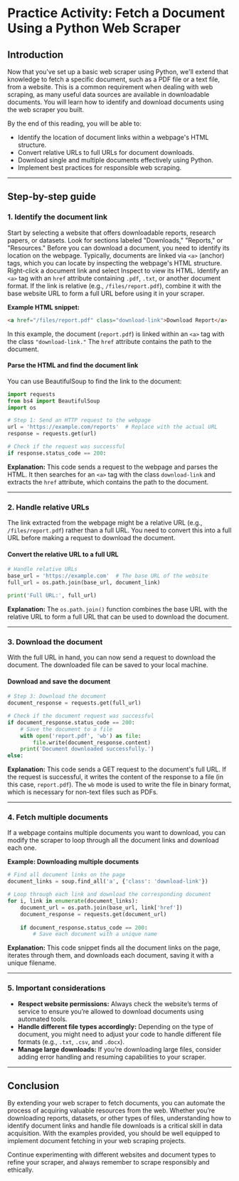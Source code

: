 # Practice Activity: Fetch a Document Using a Python Web Scraper

## Introduction

Now that you've set up a basic web scraper using Python, we'll extend that knowledge to fetch a specific document, such as a PDF file or a text file, from a website. This is a common requirement when dealing with web scraping, as many useful data sources are available in downloadable documents. You will learn how to identify and download documents using the web scraper you built.

By the end of this reading, you will be able to: 

- Identify the location of document links within a webpage's HTML structure.
- Convert relative URLs to full URLs for document downloads.
- Download single and multiple documents effectively using Python.
- Implement best practices for responsible web scraping.

---

## Step-by-step guide

### 1. Identify the document link

Start by selecting a website that offers downloadable reports, research papers, or datasets. Look for sections labeled "Downloads," "Reports," or "Resources." Before you can download a document, you need to identify its location on the webpage. Typically, documents are linked via `<a>` (anchor) tags, which you can locate by inspecting the webpage's HTML structure. Right-click a document link and select Inspect to view its HTML. Identify an `<a>` tag with an `href` attribute containing `.pdf`, `.txt`, or another document format. If the link is relative (e.g., `/files/report.pdf`), combine it with the base website URL to form a full URL before using it in your scraper.

**Example HTML snippet:**
```html
<a href="/files/report.pdf" class="download-link">Download Report</a>
```
In this example, the document (`report.pdf`) is linked within an `<a>` tag with the class `"download-link."` The `href` attribute contains the path to the document.

#### Parse the HTML and find the document link

You can use BeautifulSoup to find the link to the document:

```python
import requests
from bs4 import BeautifulSoup
import os

# Step 1: Send an HTTP request to the webpage
url = 'https://example.com/reports'  # Replace with the actual URL
response = requests.get(url)

# Check if the request was successful
if response.status_code == 200:
```
**Explanation:** This code sends a request to the webpage and parses the HTML. It then searches for an `<a>` tag with the class `download-link` and extracts the `href` attribute, which contains the path to the document.

---

### 2. Handle relative URLs

The link extracted from the webpage might be a relative URL (e.g., `/files/report.pdf`) rather than a full URL. You need to convert this into a full URL before making a request to download the document.

#### Convert the relative URL to a full URL

```python
# Handle relative URLs
base_url = 'https://example.com'  # The base URL of the website
full_url = os.path.join(base_url, document_link)

print('Full URL:', full_url)
```
**Explanation:** The `os.path.join()` function combines the base URL with the relative URL to form a full URL that can be used to download the document.

---

### 3. Download the document

With the full URL in hand, you can now send a request to download the document. The downloaded file can be saved to your local machine.

#### Download and save the document

```python
# Step 3: Download the document
document_response = requests.get(full_url)

# Check if the document request was successful
if document_response.status_code == 200:
    # Save the document to a file
    with open('report.pdf', 'wb') as file:
        file.write(document_response.content)
    print('Document downloaded successfully.')
else:
```
**Explanation:** This code sends a GET request to the document's full URL. If the request is successful, it writes the content of the response to a file (in this case, `report.pdf`). The `wb` mode is used to write the file in binary format, which is necessary for non-text files such as PDFs.

---

### 4. Fetch multiple documents

If a webpage contains multiple documents you want to download, you can modify the scraper to loop through all the document links and download each one.

**Example: Downloading multiple documents**
```python
# Find all document links on the page
document_links = soup.find_all('a', {'class': 'download-link'})

# Loop through each link and download the corresponding document
for i, link in enumerate(document_links):
    document_url = os.path.join(base_url, link['href'])
    document_response = requests.get(document_url)
    
    if document_response.status_code == 200:
        # Save each document with a unique name
```
**Explanation:** This code snippet finds all the document links on the page, iterates through them, and downloads each document, saving it with a unique filename.

---

### 5. Important considerations

- **Respect website permissions:** Always check the website’s terms of service to ensure you’re allowed to download documents using automated tools.
- **Handle different file types accordingly:** Depending on the type of document, you might need to adjust your code to handle different file formats (e.g., `.txt`, `.csv`, and `.docx`).
- **Manage large downloads:** If you’re downloading large files, consider adding error handling and resuming capabilities to your scraper.

---

## Conclusion

By extending your web scraper to fetch documents, you can automate the process of acquiring valuable resources from the web. Whether you’re downloading reports, datasets, or other types of files, understanding how to identify document links and handle file downloads is a critical skill in data acquisition. With the examples provided, you should be well equipped to implement document fetching in your web scraping projects.

Continue experimenting with different websites and document types to refine your scraper, and always remember to scrape responsibly and ethically.